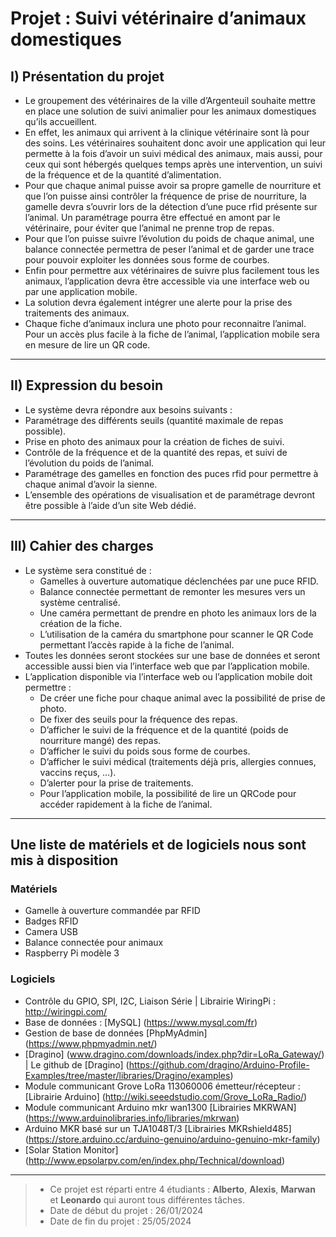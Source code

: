 # Projet : Suivi vétérinaire d’animaux domestiques

## I) Présentation du projet
* Le groupement des vétérinaires de la ville d’Argenteuil souhaite mettre en place une solution de suivi animalier pour les animaux domestiques qu’ils accueillent.
* En effet, les animaux qui arrivent à la clinique vétérinaire sont là pour des soins. Les vétérinaires souhaitent donc avoir une application qui leur permette
  à la fois d’avoir un suivi médical des animaux, mais aussi, pour ceux qui sont hébergés quelques temps après une intervention, un suivi de la fréquence et de la quantité d’alimentation.
* Pour que chaque animal puisse avoir sa propre gamelle de nourriture et que l’on puisse ainsi contrôler la fréquence de prise de nourriture, la gamelle devra s’ouvrir lors de la détection
  d’une puce rfid présente sur l’animal. Un paramétrage pourra être effectué en amont par le vétérinaire, pour éviter que l’animal ne prenne trop de repas.
* Pour que l’on puisse suivre l’évolution du poids de chaque animal, une balance connectée permettra de peser l’animal et de garder une trace pour pouvoir exploiter les données sous forme de courbes.
* Enfin pour permettre aux vétérinaires de suivre plus facilement tous les animaux, l’application devra être accessible via une interface web ou par une application mobile.
* La solution devra également intégrer une alerte pour la prise des traitements des animaux.
* Chaque fiche d’animaux inclura une photo pour reconnaitre l’animal. Pour un accès plus facile à la fiche de l’animal, l’application mobile sera en mesure de lire un QR code.

-------------------------------------------------------------------------------------------------------------------------------------------------------------------------------------------------------------

## II) Expression du besoin
* Le système devra répondre aux besoins suivants :
* Paramétrage des différents seuils (quantité maximale de repas possible).
* Prise en photo des animaux pour la création de fiches de suivi.
* Contrôle de la fréquence et de la quantité des repas, et suivi de l’évolution du poids de l’animal.
* Paramétrage des gamelles en fonction des puces rfid pour permettre à chaque animal d’avoir la sienne.
* L’ensemble des opérations de visualisation et de paramétrage devront être possible à l’aide d’un site Web dédié.

-------------------------------------------------------------------------------------------------------------------------------------------------------------------------------------------------------------

## III) Cahier des charges
* Le système sera constitué de :
    * Gamelles à ouverture automatique déclenchées par une puce RFID.
    * Balance connectée permettant de remonter les mesures vers un système centralisé.
    * Une caméra permettant de prendre en photo les animaux lors de la création de la fiche.
    * L’utilisation de la caméra du smartphone pour scanner le QR Code permettant l’accès rapide à la fiche de l’animal.
* Toutes les données seront stockées sur une base de données et seront accessible aussi bien via l’interface web que par l’application mobile.
* L’application disponible via l’interface web ou l’application mobile doit permettre :
    * De créer une fiche pour chaque animal avec la possibilité de prise de photo.
    * De fixer des seuils pour la fréquence des repas.
    * D’afficher le suivi de la fréquence et de la quantité (poids de nourriture mangé) des repas.
    * D’afficher le suivi du poids sous forme de courbes.
    * D’afficher le suivi médical (traitements déjà pris, allergies connues, vaccins reçus, …).
    * D’alerter pour la prise de traitements.
    * Pour l’application mobile, la possibilité de lire un QRCode pour accéder rapidement à la fiche de l’animal.

-------------------------------------------------------------------------------------------------------------------------------------------------------------------------------------------------------------

## Une liste de matériels et de logiciels nous sont mis à disposition
### Matériels
* Gamelle à ouverture commandée par RFID
* Badges RFID
* Camera USB
* Balance connectée pour animaux
* Raspberry Pi modèle 3

### Logiciels
* Contrôle du GPIO, SPI, I2C, Liaison Série | Librairie WiringPi : http://wiringpi.com/
* Base de données : [MySQL] (https://www.mysql.com/fr)
* Gestion de base de données  [PhpMyAdmin] (https://www.phpmyadmin.net/)
* [Dragino] (www.dragino.com/downloads/index.php?dir=LoRa_Gateway/) | Le github de [Dragino] (https://github.com/dragino/Arduino-Profile-Examples/tree/master/libraries/Dragino/examples)
* Module communicant Grove LoRa 113060006 émetteur/récepteur : [Librairie Arduino] (http://wiki.seeedstudio.com/Grove_LoRa_Radio/)
* Module communicant Arduino mkr wan1300 [Librairies MKRWAN] (https://www.arduinolibraries.info/libraries/mkrwan)
* Arduino MKR basé sur un TJA1048T/3 [Librairies MKRshield485] (https://store.arduino.cc/arduino-genuino/arduino-genuino-mkr-family)
* [Solar Station Monitor] (http://www.epsolarpv.com/en/index.php/Technical/download)

-------------------------------------------------------------------------------------------------------------------------------------------------------------------------------------------------------------

> * Ce projet est réparti entre 4 étudiants : __Alberto__, __Alexis__, __Marwan__ et __Leonardo__ qui auront tous différentes tâches.
> * Date de début du projet : 26/01/2024
> * Date de fin du projet : 25/05/2024
